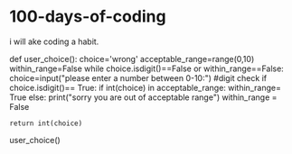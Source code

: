 # 100-days-of-coding
i will ake coding a habit.

def user_choice():
    choice='wrong'
    acceptable_range=range(0,10)
    within_range=False 
    while choice.isdigit()==False or within_range==False:
         choice=input("please enter a number between 0-10:")
         #digit check
         if choice.isdigit()== True:
             if int(choice) in acceptable_range:
                 within_range= True
             else:
                 print("sorry you are out of acceptable range")
                 within_range =   False
                     
    
    return int(choice)  
user_choice()

